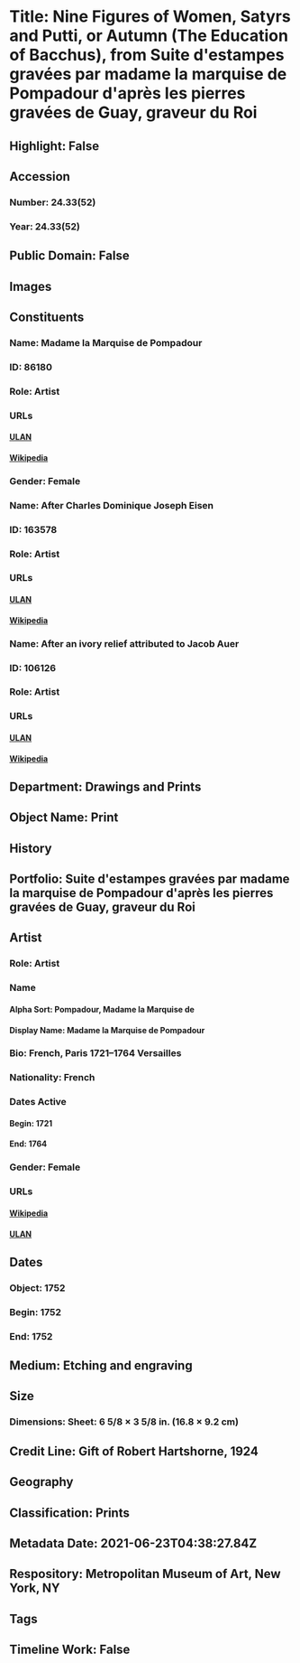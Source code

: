 # Title: Nine Figures of Women, Satyrs and Putti, or Autumn (The Education of Bacchus), from Suite d'estampes gravées par madame la marquise de Pompadour d'après les pierres gravées de Guay, graveur du Roi
## Highlight: False
## Accession
### Number: 24.33(52)
### Year: 24.33(52)
## Public Domain: False
## Images
## Constituents
### Name: Madame la Marquise de Pompadour
### ID: 86180
### Role: Artist
### URLs
#### [ULAN](http://vocab.getty.edu/page/ulan/500020051)
#### [Wikipedia](https://www.wikidata.org/wiki/Q188965)
### Gender: Female
### Name: After Charles Dominique Joseph Eisen
### ID: 163578
### Role: Artist
### URLs
#### [ULAN](http://vocab.getty.edu/page/ulan/500024830)
#### [Wikipedia](https://www.wikidata.org/wiki/Q2744998)
### Name: After an ivory relief attributed to Jacob Auer
### ID: 106126
### Role: Artist
### URLs
#### [ULAN](http://vocab.getty.edu/page/ulan/500042315)
#### [Wikipedia](https://www.wikidata.org/wiki/Q1503060)
## Department: Drawings and Prints
## Object Name: Print
## History
## Portfolio: Suite d'estampes gravées par madame la marquise de Pompadour d'après les pierres gravées de Guay, graveur du Roi
## Artist
### Role: Artist
### Name
#### Alpha Sort: Pompadour, Madame la Marquise de
#### Display Name: Madame la Marquise de Pompadour
### Bio: French, Paris 1721–1764 Versailles
### Nationality: French
### Dates Active
#### Begin: 1721
#### End: 1764
### Gender: Female
### URLs
#### [Wikipedia](https://www.wikidata.org/wiki/Q188965)
#### [ULAN](http://vocab.getty.edu/page/ulan/500020051)
## Dates
### Object: 1752
### Begin: 1752
### End: 1752
## Medium: Etching and engraving
## Size
### Dimensions: Sheet: 6 5/8 × 3 5/8 in. (16.8 × 9.2 cm)
## Credit Line: Gift of Robert Hartshorne, 1924
## Geography
## Classification: Prints
## Metadata Date: 2021-06-23T04:38:27.84Z
## Respository: Metropolitan Museum of Art, New York, NY
## Tags
## Timeline Work: False